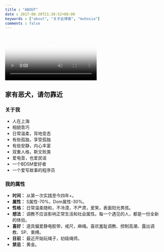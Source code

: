 ```yaml
---
title : "ABOUT"
date : 2017-08-20T21:38:52+08:00
keywords : ["about", "关于此博客", "muhosia"]
comments : false
---
```



<video src="https://monsterdradky-blog-image.oss-cn-qingdao.aliyuncs.com/video/%E8%82%A1%E7%BB%B32.mp4" poster="https://muhosia-1258216676.cos.ap-shanghai.myqcloud.com/img/videoindex.png" controls></video>

## 家有恶犬，请勿靠近

### 关于我
* 人在上海
* 相貌乖巧
* 日常温柔，背地变态
* 有些孤独，享受孤独
* 有些安静，内心丰富
* 双重人格，斯文败类
* 爱电音，也爱民谣
* 一个BDSM爱好者
* 一个爱写故事的程序员

### 我的属性
* **时间：** 从第一次实践至今四年+。
* **属性：** S属性-70%，Dom属性-30%。
* **性格：** 日常温柔随和，不冷漠，不严肃，爱笑，表面阳光男孩。
* **想法：** 调教不应该影响正常生活和社会属性。每一个遇见的人，都是一份全新的体验。
* **喜好：** 道具偏爱静电胶带，戒尺，麻绳。喜欢羞耻调教、控制高潮、露出调教、SP、束缚。
* **目前：** 最近开始玩绳子，初级绳师。
* **禁忌：** 黄金。
